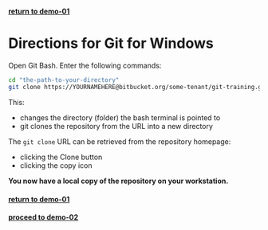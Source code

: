 #### [return to demo-01](directions-demo-01.md)
# Directions for Git for Windows

Open Git Bash. Enter the following commands:

```bash
cd "the-path-to-your-directory"
git clone https://YOURNAMEHERE@bitbucket.org/some-tenant/git-training.git
```

This:

- changes the directory (folder) the bash terminal is pointed to
- git clones the repository from the URL into a new directory

The `git clone` URL can be retrieved from the repository homepage:

- clicking the Clone button
- clicking the copy icon

**You now have a local copy of the repository on your workstation.**

#### [return to demo-01](directions-demo-01.md)
#### [proceed to demo-02](../demo_02/directions-demo-02.md)